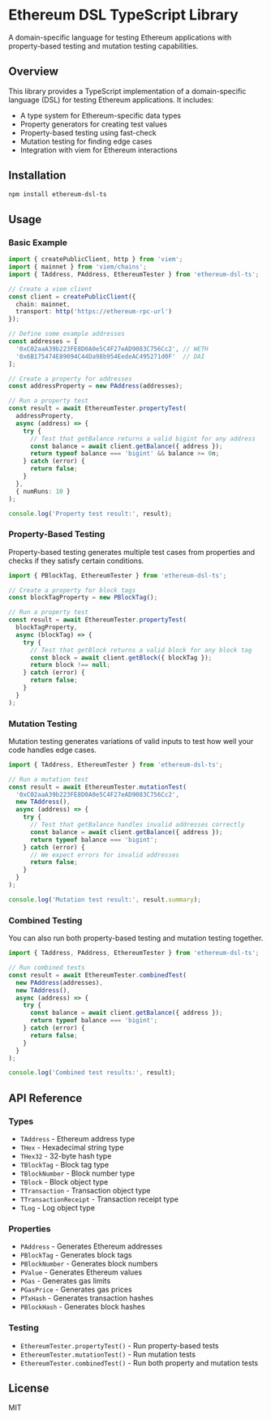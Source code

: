 # Ethereum DSL TypeScript Library

A domain-specific language for testing Ethereum applications with property-based testing and mutation testing capabilities.

## Overview

This library provides a TypeScript implementation of a domain-specific language (DSL) for testing Ethereum applications. It includes:

- A type system for Ethereum-specific data types
- Property generators for creating test values
- Property-based testing using fast-check
- Mutation testing for finding edge cases
- Integration with viem for Ethereum interactions

## Installation

```bash
npm install ethereum-dsl-ts
```

## Usage

### Basic Example

```typescript
import { createPublicClient, http } from 'viem';
import { mainnet } from 'viem/chains';
import { TAddress, PAddress, EthereumTester } from 'ethereum-dsl-ts';

// Create a viem client
const client = createPublicClient({
  chain: mainnet,
  transport: http('https://ethereum-rpc-url')
});

// Define some example addresses
const addresses = [
  '0xC02aaA39b223FE8D0A0e5C4F27eAD9083C756Cc2', // WETH
  '0x6B175474E89094C44Da98b954EedeAC495271d0F'  // DAI
];

// Create a property for addresses
const addressProperty = new PAddress(addresses);

// Run a property test
const result = await EthereumTester.propertyTest(
  addressProperty,
  async (address) => {
    try {
      // Test that getBalance returns a valid bigint for any address
      const balance = await client.getBalance({ address });
      return typeof balance === 'bigint' && balance >= 0n;
    } catch (error) {
      return false;
    }
  },
  { numRuns: 10 }
);

console.log('Property test result:', result);
```

### Property-Based Testing

Property-based testing generates multiple test cases from properties and checks if they satisfy certain conditions.

```typescript
import { PBlockTag, EthereumTester } from 'ethereum-dsl-ts';

// Create a property for block tags
const blockTagProperty = new PBlockTag();

// Run a property test
const result = await EthereumTester.propertyTest(
  blockTagProperty,
  async (blockTag) => {
    try {
      // Test that getBlock returns a valid block for any block tag
      const block = await client.getBlock({ blockTag });
      return block !== null;
    } catch (error) {
      return false;
    }
  }
);
```

### Mutation Testing

Mutation testing generates variations of valid inputs to test how well your code handles edge cases.

```typescript
import { TAddress, EthereumTester } from 'ethereum-dsl-ts';

// Run a mutation test
const result = await EthereumTester.mutationTest(
  '0xC02aaA39b223FE8D0A0e5C4F27eAD9083C756Cc2',
  new TAddress(),
  async (address) => {
    try {
      // Test that getBalance handles invalid addresses correctly
      const balance = await client.getBalance({ address });
      return typeof balance === 'bigint';
    } catch (error) {
      // We expect errors for invalid addresses
      return false;
    }
  }
);

console.log('Mutation test result:', result.summary);
```

### Combined Testing

You can also run both property-based testing and mutation testing together.

```typescript
import { TAddress, PAddress, EthereumTester } from 'ethereum-dsl-ts';

// Run combined tests
const result = await EthereumTester.combinedTest(
  new PAddress(addresses),
  new TAddress(),
  async (address) => {
    try {
      const balance = await client.getBalance({ address });
      return typeof balance === 'bigint';
    } catch (error) {
      return false;
    }
  }
);

console.log('Combined test results:', result);
```

## API Reference

### Types

- `TAddress` - Ethereum address type
- `THex` - Hexadecimal string type
- `THex32` - 32-byte hash type
- `TBlockTag` - Block tag type
- `TBlockNumber` - Block number type
- `TBlock` - Block object type
- `TTransaction` - Transaction object type
- `TTransactionReceipt` - Transaction receipt type
- `TLog` - Log object type

### Properties

- `PAddress` - Generates Ethereum addresses
- `PBlockTag` - Generates block tags
- `PBlockNumber` - Generates block numbers
- `PValue` - Generates Ethereum values
- `PGas` - Generates gas limits
- `PGasPrice` - Generates gas prices
- `PTxHash` - Generates transaction hashes
- `PBlockHash` - Generates block hashes

### Testing

- `EthereumTester.propertyTest()` - Run property-based tests
- `EthereumTester.mutationTest()` - Run mutation tests
- `EthereumTester.combinedTest()` - Run both property and mutation tests

## License

MIT
